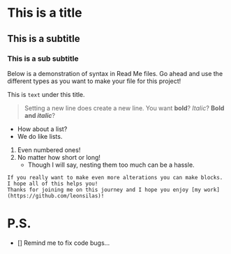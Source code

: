 # This is a title
## This is a subtitle
### This is a sub subtitle

Below is a demonstration of syntax in Read Me files.  Go ahead and use the different types as you want to make your file for this project!

This is `text` under this title.
>Setting a new line does create a new line.
You want **bold**? *Italic*? **Bold and _italic_**?

- How about a list?
- We do like lists.
1. Even numbered ones!
2. No matter how short or long!
    - Though I will say, nesting them too much can be a hassle.

```
If you really want to make even more alterations you can make blocks.
I hope all of this helps you!
Thanks for joining me on this journey and I hope you enjoy [my work](https://github.com/leonsilas)!
```

# P.S.

- [] Remind me to fix code bugs...